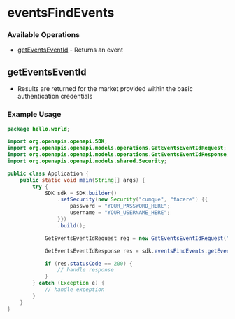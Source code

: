 # eventsFindEvents

### Available Operations

* [getEventsEventId](#geteventseventid) - Returns an event

## getEventsEventId

- Results are returned for the market provided within the basic authentication credentials


### Example Usage

```java
package hello.world;

import org.openapis.openapi.SDK;
import org.openapis.openapi.models.operations.GetEventsEventIdRequest;
import org.openapis.openapi.models.operations.GetEventsEventIdResponse;
import org.openapis.openapi.models.shared.Security;

public class Application {
    public static void main(String[] args) {
        try {
            SDK sdk = SDK.builder()
                .setSecurity(new Security("cumque", "facere") {{
                    password = "YOUR_PASSWORD_HERE";
                    username = "YOUR_USERNAME_HERE";
                }})
                .build();

            GetEventsEventIdRequest req = new GetEventsEventIdRequest("ea");            

            GetEventsEventIdResponse res = sdk.eventsFindEvents.getEventsEventId(req);

            if (res.statusCode == 200) {
                // handle response
            }
        } catch (Exception e) {
            // handle exception
        }
    }
}
```
